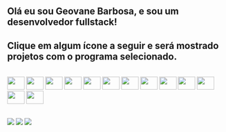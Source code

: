 ## Olá eu sou Geovane Barbosa, e sou um desenvolvedor fullstack!

<h2>Clique em algum ícone a seguir e será mostrado projetos com o programa selecionado.</h2>
<div style="display: inline_block"><br>
  <a href="https://github.com/geovanebma?tab=repositories&q=php"><img height="30" width="40" src="https://cdn.jsdelivr.net/gh/devicons/devicon@latest/icons/php/php-original.svg" /></a>
  <a href="https://github.com/geovanebma?tab=repositories&q=node"><img height="30" width="40" src="https://cdn.jsdelivr.net/gh/devicons/devicon@latest/icons/nodejs/nodejs-original-wordmark.svg" /></a>
  <a href="https://github.com/geovanebma?tab=repositories&q=laravel"><img height="30" width="40" src="https://cdn.jsdelivr.net/gh/devicons/devicon@latest/icons/laravel/laravel-original.svg" /></a>
  <a href="https://github.com/geovanebma?tab=repositories&q=javascript"><img height="30" width="40" src="https://cdn.jsdelivr.net/gh/devicons/devicon@latest/icons/javascript/javascript-original.svg" /></a>
  <a href="https://github.com/geovanebma?tab=repositories&q=vue"><img height="30" width="40" src="https://cdn.jsdelivr.net/gh/devicons/devicon@latest/icons/vuejs/vuejs-original.svg" /></a>
  <a href="https://github.com/geovanebma?tab=repositories&q=react"><img height="30" width="40" src="https://cdn.jsdelivr.net/gh/devicons/devicon@latest/icons/react/react-original.svg" /></a>
  <img height="30" width="40" src="https://cdn.jsdelivr.net/gh/devicons/devicon@latest/icons/azuresqldatabase/azuresqldatabase-original.svg" />
  <img height="30" width="40" src="https://cdn.jsdelivr.net/gh/devicons/devicon@latest/icons/html5/html5-original.svg" />
  <img height="30" width="40" src="https://cdn.jsdelivr.net/gh/devicons/devicon@latest/icons/css3/css3-original.svg" />
  <img height="30" width="40" src="https://cdn.jsdelivr.net/gh/devicons/devicon@latest/icons/jquery/jquery-original.svg" />
  <img height="30" width="40" src="https://cdn.jsdelivr.net/gh/devicons/devicon@latest/icons/mysql/mysql-original.svg" />
  <img height="30" width="40" src="https://cdn.jsdelivr.net/gh/devicons/devicon@latest/icons/bootstrap/bootstrap-original.svg" />
  <img height="30" width="40" src="https://cdn.jsdelivr.net/gh/devicons/devicon@latest/icons/git/git-original.svg" />
</div>
  
  ##
 
<div>
  <a href="https://myportfoliogeovane.netlify.app/" target="_blank"><img src="https://img.shields.io/badge/-Portfolio-%23E4405F?style=for-the-badge&logo=site&logoColor=white" target="_blank"></a>
  <a href = "mailto:geovanebma@gmail.com"><img src="https://img.shields.io/badge/-Gmail-%23333?style=for-the-badge&logo=gmail&logoColor=white" target="_blank"></a>
  <a href="https://www.linkedin.com/in/geovaneti/" target="_blank"><img src="https://img.shields.io/badge/-LinkedIn-%230077B5?style=for-the-badge&logo=linkedin&logoColor=white" target="_blank"></a> 
</div>
